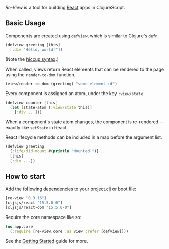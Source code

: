 _Re-View_ is a tool for building [React](https://facebook.github.io/react/) apps in ClojureScript.

## Basic Usage

Components are created using `defview`, which is similar to Clojure's `defn`.

```clj
(defview greeting [this]
  [:div "Hello, world!"])
```

(Note the [hiccup syntax](/docs/hiccup/syntax-guide).)

When called, views return React elements that can be rendered to the page using the `render-to-dom` function.

```clj
(view/render-to-dom (greeting) "some-element-id")
```

Every component is assigned an atom, under the key `:view/state`.

```clj
(defview counter [this]
  (let [state-atom (:view/state this)]
    [:div ...]))
```

When a component's state atom changes, the component is re-rendered -- exactly like `setState` in React.

React lifecycle methods can be included in a map before the argument list.

```clj
(defview greeting
  {:life/did-mount #(println "Mounted!")}
  [this]
  [:div ...])
```

## How to start

Add the following dependencies to your project.clj or boot file:

```clj
[re-view "0.3.16"]
[cljsjs/react "15.5.0-0"]
[cljsjs/react-dom "15.5.0-0"]
```

Require the core namespace like so:

```clj
(ns app.core
  (:require [re-view.core :as view :refer [defview]]))
```
See the [Getting Started](/docs/re-view/getting-started) guide for more.


